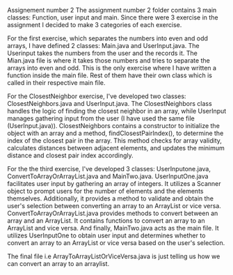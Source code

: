 Assignement number 2 
The assignment number 2 folder contains 3 main classes: Function, user input and main. Since there were 3 exercise in the assignment I decided to make 3 categories of each exercise. 

For the first exercise, which separates the numbers into even and odd arrays, I have defined 2 classes: Main.java and UserInput.java. The Userinput takes the numbers from the user and the records it. The Mian.java file is where it takes those numbers and tries to separate the arrays into even and odd. This is the only exercise where I have written a function inside the main file. Rest of them have their own class which is called in their respective main file.

For the ClosestNeighbor exercise, I've developed two classes: ClosestNeighbors.java and UserInput.java. The ClosestNeighbors class handles the logic of finding the closest neighbor in an array, while UserInput manages gathering input from the user (I have used the same file (UserInput.java)). ClosestNeighbors contains a constructor to initialize the object with an array and a method, findClosestPairIndex(), to determine the index of the closest pair in the array. This method checks for array validity, calculates distances between adjacent elements, and updates the minimum distance and closest pair index accordingly.

For the the third exercise, I've developed 3 classes: UserInputone.java, ConvertToArrayOrArrayList.java and MainTwo.java. UserInputOne.java facilitates user input by gathering an array of integers. It utilizes a Scanner object to prompt users for the number of elements and the elements themselves. Additionally, it provides a method to validate and obtain the user's selection between converting an array to an ArrayList or vice versa. ConvertToArrayOrArrayList.java provides methods to convert between an array and an ArrayList. It contains functions to convert an array to an ArrayList and vice versa. And finally, MainTwo.java acts as the main file. It utilizes UserInputOne to obtain user input and determines whether to convert an array to an ArrayList or vice versa based on the user's selection.

The final file i.e ArrayToArrayListOrViceVersa.java is just telling us how we can convert an array to an arraylist. 
